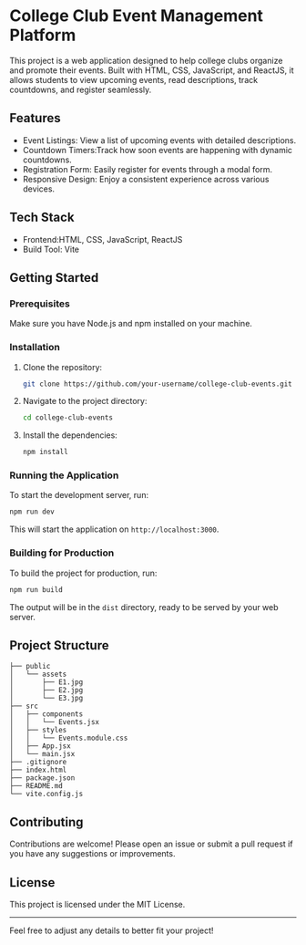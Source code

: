 

# College Club Event Management Platform

This project is a web application designed to help college clubs organize and promote their events. Built with HTML, CSS, JavaScript, and ReactJS, it allows students to view upcoming events, read descriptions, track countdowns, and register seamlessly.

## Features

- Event Listings: View a list of upcoming events with detailed descriptions.
- Countdown Timers:Track how soon events are happening with dynamic countdowns.
- Registration Form: Easily register for events through a modal form.
- Responsive Design: Enjoy a consistent experience across various devices.

## Tech Stack

- Frontend:HTML, CSS, JavaScript, ReactJS
- Build Tool: Vite

## Getting Started

### Prerequisites

Make sure you have Node.js and npm installed on your machine.

### Installation

1. Clone the repository:
   ```bash
   git clone https://github.com/your-username/college-club-events.git
   ```

2. Navigate to the project directory:
   ```bash
   cd college-club-events
   ```

3. Install the dependencies:
   ```bash
   npm install
   ```

### Running the Application

To start the development server, run:
```bash
npm run dev
```

This will start the application on `http://localhost:3000`.

### Building for Production

To build the project for production, run:
```bash
npm run build
```

The output will be in the `dist` directory, ready to be served by your web server.

## Project Structure

```
├── public
│   └── assets
│       ├── E1.jpg
│       ├── E2.jpg
│       └── E3.jpg
├── src
│   ├── components
│   │   └── Events.jsx
│   ├── styles
│   │   └── Events.module.css
│   ├── App.jsx
│   └── main.jsx
├── .gitignore
├── index.html
├── package.json
├── README.md
└── vite.config.js
```

## Contributing

Contributions are welcome! Please open an issue or submit a pull request if you have any suggestions or improvements.

## License

This project is licensed under the MIT License.

---

Feel free to adjust any details to better fit your project!

